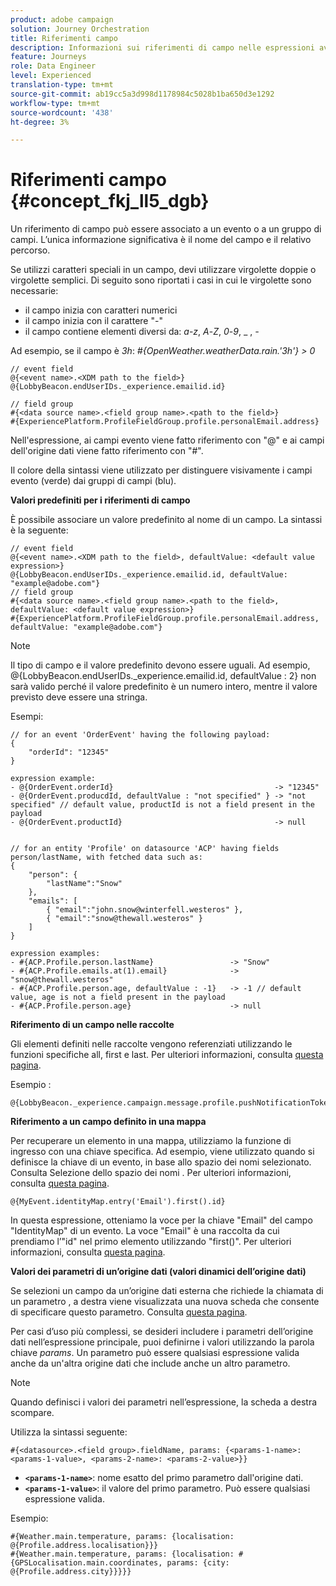 ```yaml
---
product: adobe campaign
solution: Journey Orchestration
title: Riferimenti campo
description: Informazioni sui riferimenti di campo nelle espressioni avanzate
feature: Journeys
role: Data Engineer
level: Experienced
translation-type: tm+mt
source-git-commit: ab19cc5a3d998d1178984c5028b1ba650d3e1292
workflow-type: tm+mt
source-wordcount: '438'
ht-degree: 3%

---
```




# Riferimenti campo {#concept_fkj_ll5_dgb}

Un riferimento di campo può essere associato a un evento o a un gruppo di campi. L’unica informazione significativa è il nome del campo e il relativo percorso.

Se utilizzi caratteri speciali in un campo, devi utilizzare virgolette doppie o virgolette semplici. Di seguito sono riportati i casi in cui le virgolette sono necessarie:

* il campo inizia con caratteri numerici
* il campo inizia con il carattere &quot;-&quot;
* il campo contiene elementi diversi da: _a_-_z_, _A_-_Z_, _0_-_9_, _ , _-_

Ad esempio, se il campo è _3h_: _#{OpenWeather.weatherData.rain.&#39;3h&#39;} > 0_

```
// event field
@{<event name>.<XDM path to the field>}
@{LobbyBeacon.endUserIDs._experience.emailid.id}

// field group
#{<data source name>.<field group name>.<path to the field>}
#{ExperiencePlatform.ProfileFieldGroup.profile.personalEmail.address}
```

Nell&#39;espressione, ai campi evento viene fatto riferimento con &quot;@&quot; e ai campi dell&#39;origine dati viene fatto riferimento con &quot;#&quot;.

Il colore della sintassi viene utilizzato per distinguere visivamente i campi evento (verde) dai gruppi di campi (blu).

**Valori predefiniti per i riferimenti di campo**

È possibile associare un valore predefinito al nome di un campo. La sintassi è la seguente:

```
// event field
@{<event name>.<XDM path to the field>, defaultValue: <default value expression>}
@{LobbyBeacon.endUserIDs._experience.emailid.id, defaultValue: "example@adobe.com"}
// field group
#{<data source name>.<field group name>.<path to the field>, defaultValue: <default value expression>}
#{ExperiencePlatform.ProfileFieldGroup.profile.personalEmail.address, defaultValue: "example@adobe.com"}
```

>[!NOTE]
>
>Il tipo di campo e il valore predefinito devono essere uguali. Ad esempio, @{LobbyBeacon.endUserIDs._experience.emailid.id, defaultValue : 2} non sarà valido perché il valore predefinito è un numero intero, mentre il valore previsto deve essere una stringa.

Esempi:

```
// for an event 'OrderEvent' having the following payload:
{
    "orderId": "12345"
}
 
expression example:
- @{OrderEvent.orderId}                                    -> "12345"
- @{OrderEvent.producdId, defaultValue : "not specified" } -> "not specified" // default value, productId is not a field present in the payload
- @{OrderEvent.productId}                                  -> null
 
 
// for an entity 'Profile' on datasource 'ACP' having fields person/lastName, with fetched data such as:
{
    "person": {
        "lastName":"Snow"
    },
    "emails": [
        { "email":"john.snow@winterfell.westeros" },
        { "email":"snow@thewall.westeros" }
    ]
}
 
expression examples:
- #{ACP.Profile.person.lastName}                 -> "Snow"
- #{ACP.Profile.emails.at(1).email}              -> "snow@thewall.westeros"
- #{ACP.Profile.person.age, defaultValue : -1}   -> -1 // default value, age is not a field present in the payload
- #{ACP.Profile.person.age}                      -> null
```

**Riferimento di un campo nelle raccolte**

Gli elementi definiti nelle raccolte vengono referenziati utilizzando le funzioni specifiche all, first e last. Per ulteriori informazioni, consulta [questa pagina](../expression/collection-management-functions.md).

Esempio :

```
@{LobbyBeacon._experience.campaign.message.profile.pushNotificationTokens.all()
```

**Riferimento a un campo definito in una mappa**

Per recuperare un elemento in una mappa, utilizziamo la funzione di ingresso con una chiave specifica. Ad esempio, viene utilizzato quando si definisce la chiave di un evento, in base allo spazio dei nomi selezionato. Consulta Selezione dello spazio dei nomi . Per ulteriori informazioni, consulta [questa pagina](../event/selecting-the-namespace.md).

```
@{MyEvent.identityMap.entry('Email').first().id}
```

In questa espressione, otteniamo la voce per la chiave &quot;Email&quot; del campo &quot;IdentityMap&quot; di un evento. La voce &quot;Email&quot; è una raccolta da cui prendiamo l’&quot;id&quot; nel primo elemento utilizzando &quot;first()&quot;. Per ulteriori informazioni, consulta [questa pagina](../expression/collection-management-functions.md).

**Valori dei parametri di un’origine dati (valori dinamici dell’origine dati)**

Se selezioni un campo da un’origine dati esterna che richiede la chiamata di un parametro , a destra viene visualizzata una nuova scheda che consente di specificare questo parametro. Consulta [questa pagina](../expression/expressionadvanced.md).

Per casi d’uso più complessi, se desideri includere i parametri dell’origine dati nell’espressione principale, puoi definirne i valori utilizzando la parola chiave _params_. Un parametro può essere qualsiasi espressione valida anche da un&#39;altra origine dati che include anche un altro parametro.

>[!NOTE]
>
>Quando definisci i valori dei parametri nell’espressione, la scheda a destra scompare.

Utilizza la sintassi seguente:

```
#{<datasource>.<field group>.fieldName, params: {<params-1-name>: <params-1-value>, <params-2-name>: <params-2-value>}}
```

* **`<params-1-name>`**: nome esatto del primo parametro dall&#39;origine dati.
* **`<params-1-value>`**: il valore del primo parametro. Può essere qualsiasi espressione valida.

Esempio:

```
#{Weather.main.temperature, params: {localisation: @{Profile.address.localisation}}}
#{Weather.main.temperature, params: {localisation: #{GPSLocalisation.main.coordinates, params: {city: @{Profile.address.city}}}}}
```

